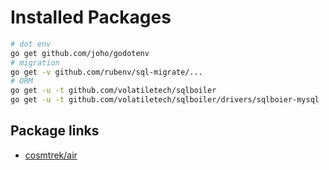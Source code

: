 # Installed Packages

```bash
# dot env
go get github.com/joho/godotenv
# migration
go get -v github.com/rubenv/sql-migrate/...
# ORM
go get -u -t github.com/volatiletech/sqlboiler
go get -u -t github.com/volatiletech/sqlboiler/drivers/sqlboier-mysql
```

## Package links

- [cosmtrek/air](https://github.com/cosmtrek/air)

